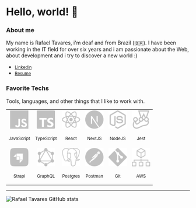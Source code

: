 # Hello, world! 👋

### About me

My name is Rafael Tavares, i'm deaf and from Brazil (🇧🇷). I have been working in the IT field for over six years and i am passionate about the Web, about development and i try to discover a new world :)

* <a href="https://www.linkedin.com/in/rcttavares/">
    <small>Linkedin</small>
  </a>

* <a href="https://github.com/rcttavares/resume/blob/master/README.md">
    <small>Resume</small>
  </a>

### Favorite Techs

Tools, languages, and other things that I like to work with.

<table>
  <tr>
    <td align="center">
        <img src="./assets/javascript.svg" width="50" />
        <p><small>JavaScript</small></p>
    </td>
    <td align="center">
        <img src="./assets/typescript.svg" width="50" />
        <p><small>TypeScript</small></p>
    </td>
    <td align="center">
        <img src="./assets/react.svg" width="50" />
        <p><small>React</small></p>
    </td>
    <td align="center">
        <img src="./assets/next.svg" width="50" />
        <p><small>NextJS</small></p>
    </td>
    <td align="center">
        <img src="./assets/node.svg" width="50" />
        <p><small>NodeJS</small></p>
    </td>
    <td align="center">
        <img src="./assets/jest.svg" width="50" />
        <p><small>Jest</small></p>
    </td>
  </tr>
  <tr>
    <td align="center">
        <img src="./assets/strapi.svg" width="50" />
        <p><small>Strapi</small></p>
    </td>
    <td align="center">
        <img src="./assets/graphql.svg" width="50" />
        <p><small>GraphQL</small></p>
    </td>
    <td align="center">
        <img src="./assets/postgresql.svg" width="50" />
        <p><small>Postgres</small></p>
    </td>
    <td align="center">
        <img src="./assets/postman.svg" width="50" />
        <p><small>Postman</small></p>
    </td>
    <td align="center">
        <img src="./assets/git.svg" width="50" />
        <p><small>Git</small></p>
    </td>
    <td align="center">
        <img src="./assets/aws.svg" width="50" />
        <p><small>AWS</small></p>
    </td>
  </tr>
</table>

---

![Rafael Tavares GitHub stats](https://github-readme-stats-sigma-five.vercel.app/api?username=rcttavares&show_icons=true&theme=dracula)
